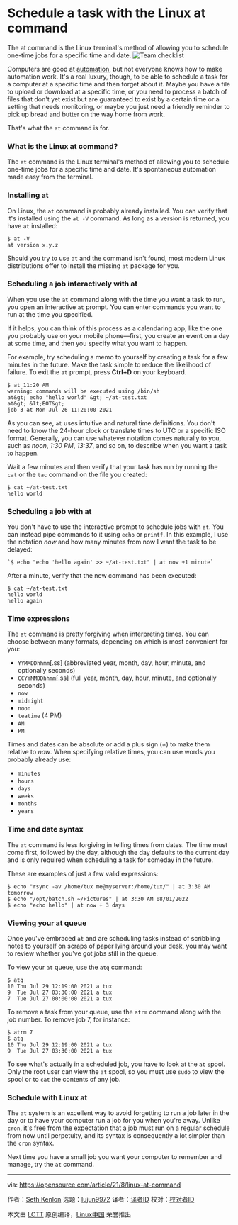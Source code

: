 [#]: subject: "Schedule a task with the Linux at command"
[#]: via: "https://opensource.com/article/21/8/linux-at-command"
[#]: author: "Seth Kenlon https://opensource.com/users/seth"
[#]: collector: "lujun9972"
[#]: translator: "geekpi"
[#]: reviewer: " "
[#]: publisher: " "
[#]: url: " "

Schedule a task with the Linux at command
======
The at command is the Linux terminal's method of allowing you to
schedule one-time jobs for a specific time and date.
![Team checklist][1]

Computers are good at [automation][2], but not everyone knows how to make automation work. It's a real luxury, though, to be able to schedule a task for a computer at a specific time and then forget about it. Maybe you have a file to upload or download at a specific time, or you need to process a batch of files that don't yet exist but are guaranteed to exist by a certain time or a setting that needs monitoring, or maybe you just need a friendly reminder to pick up bread and butter on the way home from work.

That's what the `at` command is for.

### What is the Linux at command?

The `at` command is the Linux terminal's method of allowing you to schedule one-time jobs for a specific time and date. It's spontaneous automation made easy from the terminal.

### Installing at

On Linux, the `at` command is probably already installed. You can verify that it's installed using the `at -V` command. As long as a version is returned, you have `at` installed:


```
$ at -V
at version x.y.z
```

Should you try to use `at` and the command isn't found, most modern Linux distributions offer to install the missing `at` package for you.

### Scheduling a job interactively with at

When you use the `at` command along with the time you want a task to run, you open an interactive `at` prompt. You can enter commands you want to run at the time you specified.

If it helps, you can think of this process as a calendaring app, like the one you probably use on your mobile phone—first, you create an event on a day at some time, and then you specify what you want to happen.

For example, try scheduling a memo to yourself by creating a task for a few minutes in the future. Make the task simple to reduce the likelihood of failure. To exit the `at` prompt, press **Ctrl+D** on your keyboard.


```
$ at 11:20 AM
warning: commands will be executed using /bin/sh
at&gt; echo "hello world" &gt; ~/at-test.txt
at&gt; &lt;EOT&gt;
job 3 at Mon Jul 26 11:20:00 2021
```

As you can see, `at` uses intuitive and natural time definitions. You don't need to know the 24-hour clock or translate times to UTC or a specific ISO format. Generally, you can use whatever notation comes naturally to you, such as _noon_, _1:30 PM_, _13:37_, and so on, to describe when you want a task to happen.

Wait a few minutes and then verify that your task has run by running the `cat` or the `tac` command on the file you created:


```
$ cat ~/at-test.txt
hello world
```

### Scheduling a job with at

You don't have to use the interactive prompt to schedule jobs with `at`. You can instead pipe commands to it using `echo` or `printf`. In this example, I use the notation _now_ and how many minutes from now I want the task to be delayed:


```
`$ echo "echo 'hello again' >> ~/at-test.txt" | at now +1 minute`
```

After a minute, verify that the new command has been executed:


```
$ cat ~/at-test.txt
hello world
hello again
```

### Time expressions

The `at` command is pretty forgiving when interpreting times. You can choose between many formats, depending on which is most convenient for you:

  * `YYMMDDhhmm`[.ss]
(abbreviated year, month, day, hour, minute, and optionally seconds)
  * `CCYYMMDDhhmm`[.ss]
(full year, month, day, hour, minute, and optionally seconds)
  * `now`
  * `midnight`
  * `noon`
  * `teatime` (4 PM)
  * `AM`
  * `PM`



Times and dates can be absolute or add a plus sign (_+_) to make them relative to _now_. When specifying relative times, you can use words you probably already use:

  * `minutes`
  * `hours`
  * `days`
  * `weeks`
  * `months`
  * `years`



### Time and date syntax

The `at` command is less forgiving in telling times from dates. The time must come first, followed by the day, although the day defaults to the current day and is only required when scheduling a task for someday in the future.

These are examples of just a few valid expressions:


```
$ echo "rsync -av /home/tux me@myserver:/home/tux/" | at 3:30 AM tomorrow
$ echo "/opt/batch.sh ~/Pictures" | at 3:30 AM 08/01/2022
$ echo "echo hello" | at now + 3 days
```

### Viewing your at queue

Once you've embraced `at` and are scheduling tasks instead of scribbling notes to yourself on scraps of paper lying around your desk, you may want to review whether you've got jobs still in the queue.

To view your `at` queue, use the `atq` command:


```
$ atq
10 Thu Jul 29 12:19:00 2021 a tux
9  Tue Jul 27 03:30:00 2021 a tux
7  Tue Jul 27 00:00:00 2021 a tux
```

To remove a task from your queue, use the `atrm` command along with the job number. To remove job 7, for instance:


```
$ atrm 7
$ atq
10 Thu Jul 29 12:19:00 2021 a tux
9  Tue Jul 27 03:30:00 2021 a tux
```

To see what's actually in a scheduled job, you have to look at the `at` spool. Only the root user can view the `at` spool, so you must use `sudo` to view the spool or to `cat` the contents of any job.

### Schedule with Linux at

The `at` system is an excellent way to avoid forgetting to run a job later in the day or to have your computer run a job for you when you're away. Unlike `cron`, it's free from the expectation that a job must run on a regular schedule from now until perpetuity, and its syntax is consequently a lot simpler than the `cron` syntax.

Next time you have a small job you want your computer to remember and manage, try the `at` command.

--------------------------------------------------------------------------------

via: https://opensource.com/article/21/8/linux-at-command

作者：[Seth Kenlon][a]
选题：[lujun9972][b]
译者：[译者ID](https://github.com/译者ID)
校对：[校对者ID](https://github.com/校对者ID)

本文由 [LCTT](https://github.com/LCTT/TranslateProject) 原创编译，[Linux中国](https://linux.cn/) 荣誉推出

[a]: https://opensource.com/users/seth
[b]: https://github.com/lujun9972
[1]: https://opensource.com/sites/default/files/styles/image-full-size/public/lead-images/checklist_todo_clock_time_team.png?itok=1z528Q0y (Team checklist)
[2]: https://opensource.com/article/20/11/orchestration-vs-automation
